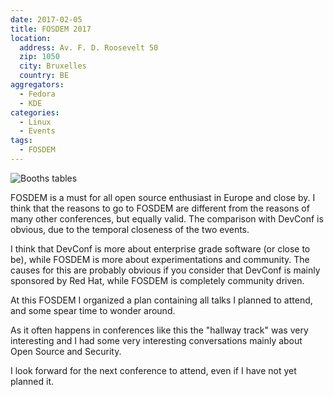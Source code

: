 ```yaml
---
date: 2017-02-05
title: FOSDEM 2017
location:
  address: Av. F. D. Roosevelt 50
  zip: 1050
  city: Bruxelles
  country: BE
aggregators:
  - Fedora
  - KDE
categories:
  - Linux
  - Events
tags:
  - FOSDEM
---
```


![Booths tables](/img/posts/2016_01_29_fosdem_day0.jpg)

FOSDEM is a must for all open source enthusiast in Europe and close by.
I think that the reasons to go to FOSDEM are different from the reasons of many other conferences, but equally valid.
The comparison with DevConf is obvious, due to the temporal closeness of the two events.

I think that DevConf is more about enterprise grade software (or close to be), while FOSDEM is more about experimentations and community.
The causes for this are probably obvious if you consider that DevConf is mainly sponsored by Red Hat, while FOSDEM is completely community driven.

At this FOSDEM I organized a plan containing all talks I planned to attend, and some spear time to wonder around.

As it often happens in conferences like this the "hallway track" was very interesting and I had some very interesting conversations mainly about Open Source and Security.

I look forward for the next conference to attend, even if I have not yet planned it.
